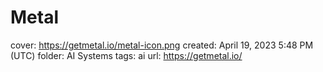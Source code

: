 # Metal

cover: https://getmetal.io/metal-icon.png
created: April 19, 2023 5:48 PM (UTC)
folder: AI Systems
tags: ai
url: https://getmetal.io/
